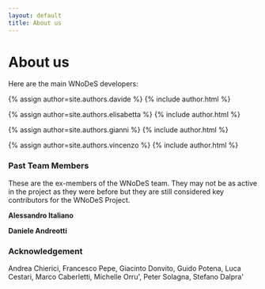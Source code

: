 ```yaml
---
layout: default
title: About us
---
```


# About us

Here are the main WNoDeS developers:

{% assign author=site.authors.davide %}
{% include author.html %}

{% assign author=site.authors.elisabetta %}
{% include author.html %}

{% assign author=site.authors.gianni %}
{% include author.html %}

{% assign author=site.authors.vincenzo %}
{% include author.html %}


### Past Team Members

These are the ex-members of the WNoDeS team.
They may not be as active in the project as they were before but they are still considered key contributors for the WNoDeS Project.

**Alessandro Italiano**

**Daniele Andreotti**

### Acknowledgement
Andrea Chierici, Francesco Pepe, Giacinto Donvito, Guido Potena, Luca Cestari, Marco Caberletti, Michelle Orru', Peter Solagna, 
Stefano Dalpra'
